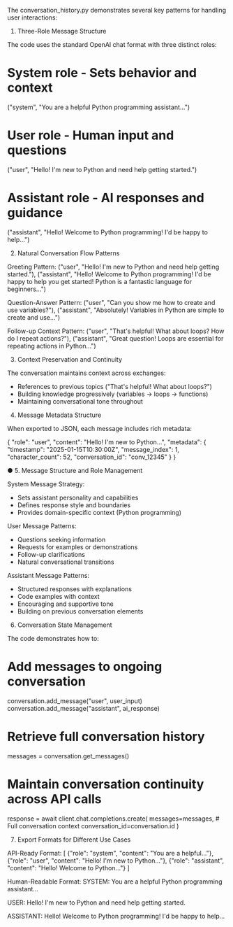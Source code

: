   The conversation_history.py demonstrates several key patterns for
  handling user interactions:

  1. Three-Role Message Structure

  The code uses the standard OpenAI chat format with three distinct
  roles:

  # System role - Sets behavior and context
  ("system", "You are a helpful Python programming assistant...")

  # User role - Human input and questions
  ("user", "Hello! I'm new to Python and need help getting started.")

  # Assistant role - AI responses and guidance
  ("assistant", "Hello! Welcome to Python programming! I'd be happy to
  help...")

  2. Natural Conversation Flow Patterns

  Greeting Pattern:
  ("user", "Hello! I'm new to Python and need help getting started."),
  ("assistant", "Hello! Welcome to Python programming! I'd be happy to
  help you get started! Python is a fantastic language for beginners...")

  Question-Answer Pattern:
  ("user", "Can you show me how to create and use variables?"),
  ("assistant", "Absolutely! Variables in Python are simple to create and
   use...")

  Follow-up Context Pattern:
  ("user", "That's helpful! What about loops? How do I repeat actions?"),
  ("assistant", "Great question! Loops are essential for repeating
  actions in Python...")

  3. Context Preservation and Continuity

  The conversation maintains context across exchanges:
  - References to previous topics ("That's helpful! What about loops?")
  - Building knowledge progressively (variables → loops → functions)
  - Maintaining conversational tone throughout

  4. Message Metadata Structure

  When exported to JSON, each message includes rich metadata:

  {
    "role": "user",
    "content": "Hello! I'm new to Python...",
    "metadata": {
      "timestamp": "2025-01-15T10:30:00Z",
      "message_index": 1,
      "character_count": 52,
      "conversation_id": "conv_12345"
    }
  }

● 5. Message Structure and Role Management

  System Message Strategy:
  - Sets assistant personality and capabilities
  - Defines response style and boundaries
  - Provides domain-specific context (Python programming)

  User Message Patterns:
  - Questions seeking information
  - Requests for examples or demonstrations
  - Follow-up clarifications
  - Natural conversational transitions

  Assistant Message Patterns:
  - Structured responses with explanations
  - Code examples with context
  - Encouraging and supportive tone
  - Building on previous conversation elements

  6. Conversation State Management

  The code demonstrates how to:

  # Add messages to ongoing conversation
  conversation.add_message("user", user_input)
  conversation.add_message("assistant", ai_response)

  # Retrieve full conversation history
  messages = conversation.get_messages()

  # Maintain conversation continuity across API calls
  response = await client.chat.completions.create(
      messages=messages,  # Full conversation context
      conversation_id=conversation.id
  )

  7. Export Formats for Different Use Cases

  API-Ready Format:
  [
    {"role": "system", "content": "You are a helpful..."},
    {"role": "user", "content": "Hello! I'm new to Python..."},
    {"role": "assistant", "content": "Hello! Welcome to Python..."}
  ]

  Human-Readable Format:
  SYSTEM: You are a helpful Python programming assistant...

  USER: Hello! I'm new to Python and need help getting started.

  ASSISTANT: Hello! Welcome to Python programming! I'd be happy to
  help...